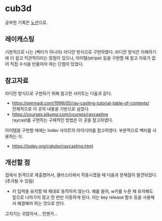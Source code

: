 # cub3d

공부한 기록은 [노션](https://www.notion.so/cub3D-b821e70bc0de4b52ac9c3e0567f833c3)으로.

## 레이캐스팅

기본적으로 나는 (벡터가 아니라) 라디안 방식으로 구현하였다. 라디안 방식은 이해하기에 더 쉽고 직관적이라는 장점이 있으나, 아이템(stripe) 등을 구현할 때 참고 자료가 없어 직접 수식을 만들어야 하는 단점이 있었다.

## 참고자료

라디안 방식으로 구현하기 위해 참고한 사이트는 다음과 같다.

* https://permadi.com/1996/05/ray-casting-tutorial-table-of-contents/ <br>
전체적으로 이 곳의 내용을 기반으로 삼았다.
* https://courses.pikuma.com/courses/raycasting <br>
raycast를 구현하는 구체적인 방법은 이 곳을 참고하였다.

아이템을 구현할 때에는 lodev 사이트의 아이디어를 참고하였다. 부분적으로 벡터를 사용하는 식.
* https://lodev.org/cgtutor/raycasting.html <br>

## 개선할 점

집에서 원격으로 제출했어서, 클러스터에서 작동시켰을 때 다음과 문제점이 발견되었다. (추가될 수 있음)

* 키 입력을 유지할 때 제대로 동작하지 않는다. 예를 들어, w키를 누른 채 유지해도 앞으로 나아가지 않고 한 번만 이동하게 된다. 이는 key release 함수 등을 사용해서 해결해야 하는 것으로 안다.

고치기는 귀찮아서... 언젠가...